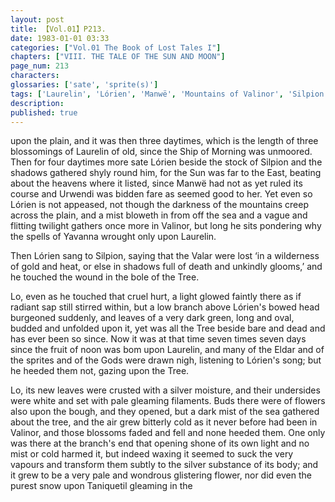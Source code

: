 ```yaml
---
layout: post
title: 【Vol.01】P213.
date: 1983-01-01 03:33
categories: ["Vol.01 The Book of Lost Tales I"]
chapters: ["VIII. THE TALE OF THE SUN AND MOON"]
page_num: 213
characters: 
glossaries: ['sate', 'sprite(s)']
tags: ['Laurelin', 'Lórien', 'Manwë', 'Mountains of Valinor', 'Silpion', 'Sun, The', 'Ship of (the) Morn(ing)', 'Talkamarda', 'Two Trees', 'Urwendi']
description: 
published: true
---
```


<p style="text-indent: 0;">
upon the plain, and it was then three daytimes, which is the length of three blossomings of Laurelin of old, since the Ship of Morning was unmoored. Then for four daytimes more sate Lórien beside the stock of Silpion and the shadows gathered shyly round him, for the Sun was far to the East, beating about the heavens where it listed, since Manwë had not as yet ruled its course and Urwendi was bidden fare as seemed good to her. Yet even so Lórien is not appeased, not though the darkness of the mountains creep across the plain, and a mist bloweth in from off the sea and a vague and flitting twilight gathers once more in Valinor, but long he sits pondering why the spells of Yavanna wrought only upon Laurelin.
</p>

Then Lórien sang to Silpion, saying that the Valar were lost ‘in a wilderness of gold and heat, or else in shadows full of death and unkindly glooms,’ and he touched the wound in the bole of the Tree.

Lo, even as he touched that cruel hurt, a light glowed faintly there as if radiant sap still stirred within, but a low branch above Lórien's bowed head burgeoned suddenly, and leaves of a very dark green, long and oval, budded and unfolded upon it, yet was all the Tree beside bare and dead and has ever been so since. Now it was at that time seven times seven days since the fruit of noon was bom upon Laurelin, and many of the Eldar and of the sprites and of the Gods were drawn nigh, listening to Lórien's song; but he heeded them not, gazing upon the Tree.

Lo, its new leaves were crusted with a silver moisture, and their undersides were white and set with pale gleaming filaments. Buds there were of flowers also upon the bough, and they opened, but a dark mist of the sea gathered about the tree, and the air grew bitterly cold as it never before had been in Valinor, and those blossoms faded and fell and none heeded them. One only was there at the branch's end that opening shone of its own light and no mist or cold harmed it, but indeed waxing it seemed to suck the very vapours and transform them subtly to the silver substance of its body; and it grew to be a very pale and wondrous glistering flower, nor did even the purest snow upon Taniquetil gleaming in the

